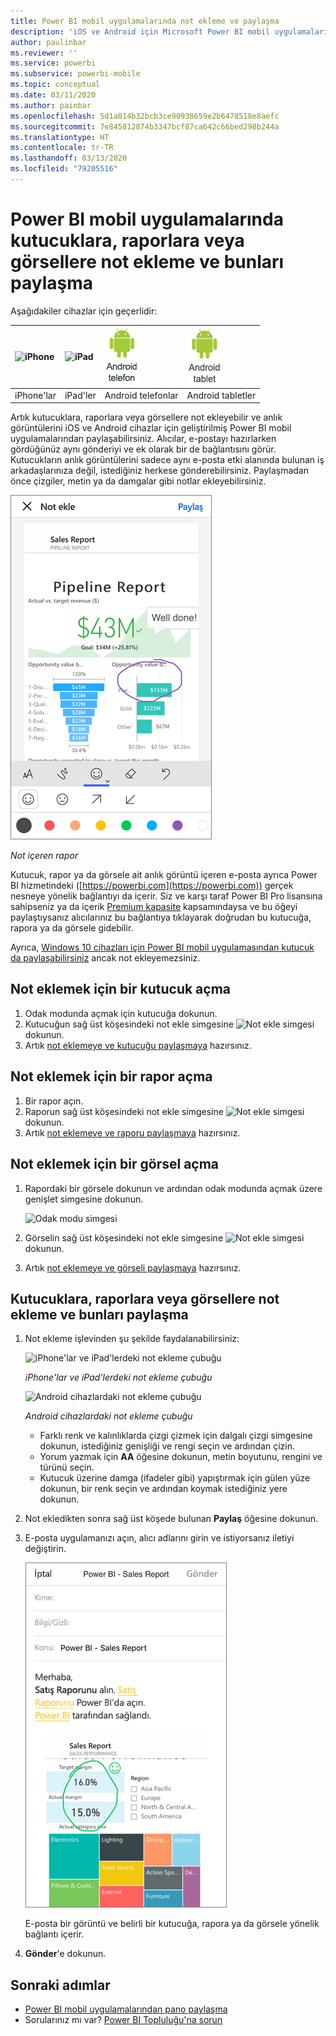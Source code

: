 ```yaml
---
title: Power BI mobil uygulamalarında not ekleme ve paylaşma
description: 'iOS ve Android için Microsoft Power BI mobil uygulamalarında kutucuk, rapor ve görsellere not ekleme ve bunları paylaşma hakkında daha fazla bilgi edinin. '
author: paulinbar
ms.reviewer: ''
ms.service: powerbi
ms.subservice: powerbi-mobile
ms.topic: conceptual
ms.date: 03/11/2020
ms.author: painbar
ms.openlocfilehash: 5d1a014b32bcb3ce90938659e2b6478518e8aefc
ms.sourcegitcommit: 7e845812874b3347bcf87ca642c66bed298b244a
ms.translationtype: HT
ms.contentlocale: tr-TR
ms.lasthandoff: 03/13/2020
ms.locfileid: "79205516"
---
```

# <a name="annotate-and-share-a-tile-report-or-visual-in-power-bi-mobile-apps"></a>Power BI mobil uygulamalarında kutucuklara, raporlara veya görsellere not ekleme ve bunları paylaşma
Aşağıdakiler cihazlar için geçerlidir:

| ![iPhone](./media/mobile-annotate-and-share-a-tile-from-the-mobile-apps/iphone-logo-50-px.png) | ![iPad](./media/mobile-annotate-and-share-a-tile-from-the-mobile-apps/ipad-logo-50-px.png) | ![Android telefon](./media/mobile-annotate-and-share-a-tile-from-the-mobile-apps/android-phone-logo-50-px.png) | ![Android tablet](./media/mobile-annotate-and-share-a-tile-from-the-mobile-apps/android-tablet-logo-50-px.png) |
|:--- |:--- |:--- |:--- |
| iPhone'lar |iPad'ler |Android telefonlar |Android tabletler |

Artık kutucuklara, raporlara veya görsellere not ekleyebilir ve anlık görüntülerini iOS ve Android cihazlar için geliştirilmiş Power BI mobil uygulamalarından paylaşabilirsiniz. Alıcılar, e-postayı hazırlarken gördüğünüz aynı gönderiyi ve ek olarak bir de bağlantısını görür. Kutucukların anlık görüntülerini sadece aynı e-posta etki alanında bulunan iş arkadaşlarınıza değil, istediğiniz herkese gönderebilirsiniz. Paylaşmadan önce çizgiler, metin ya da damgalar gibi notlar ekleyebilirsiniz.

![Not içeren rapor](./media/mobile-annotate-and-share-a-tile-from-the-mobile-apps/power-bi-iphone-annotate.png)

*Not içeren rapor*

Kutucuk, rapor ya da görsele ait anlık görüntü içeren e-posta ayrıca Power BI hizmetindeki ([https://powerbi.com](https://powerbi.com)) gerçek nesneye yönelik bağlantıyı da içerir. Siz ve karşı taraf Power BI Pro lisansına sahipseniz ya da içerik [Premium kapasite](../../service-premium-what-is.md) kapsamındaysa ve bu öğeyi paylaştıysanız alıcılarınız bu bağlantıya tıklayarak doğrudan bu kutucuğa, rapora ya da görsele gidebilir. 

Ayrıca, [Windows 10 cihazları için Power BI mobil uygulamasından kutucuk da paylaşabilirsiniz](mobile-windows-10-phone-app-get-started.md) ancak not ekleyemezsiniz.

## <a name="open-a-tile-for-annotating"></a>Not eklemek için bir kutucuk açma
1. Odak modunda açmak için kutucuğa dokunun.
2. Kutucuğun sağ üst köşesindeki not ekle simgesine ![Not ekle simgesi](./././media/mobile-annotate-and-share-a-tile-from-the-mobile-apps/power-bi-ios-annotate-icon.png) dokunun.
3. Artık [not eklemeye ve kutucuğu paylaşmaya](mobile-annotate-and-share-a-tile-from-the-mobile-apps.md#annotate-and-share-the-tile-report-or-visual) hazırsınız.

## <a name="open-a-report-for-annotating"></a>Not eklemek için bir rapor açma
1. Bir rapor açın. 
2. Raporun sağ üst köşesindeki not ekle simgesine ![Not ekle simgesi](./././media/mobile-annotate-and-share-a-tile-from-the-mobile-apps/power-bi-ios-annotate-icon.png) dokunun.
3. Artık [not eklemeye ve raporu paylaşmaya](mobile-annotate-and-share-a-tile-from-the-mobile-apps.md#annotate-and-share-the-tile-report-or-visual) hazırsınız.

## <a name="open-a-visual-for-annotating"></a>Not eklemek için bir görsel açma
1. Rapordaki bir görsele dokunun ve ardından odak modunda açmak üzere genişlet simgesine dokunun. 
   
    ![Odak modu simgesi](./media/mobile-annotate-and-share-a-tile-from-the-mobile-apps/power-bi-ios-visual-focus-mode.png)
2. Görselin sağ üst köşesindeki not ekle simgesine ![Not ekle simgesi](./././media/mobile-annotate-and-share-a-tile-from-the-mobile-apps/power-bi-ios-annotate-icon.png) dokunun.
3. Artık [not eklemeye ve görseli paylaşmaya](mobile-annotate-and-share-a-tile-from-the-mobile-apps.md#annotate-and-share-the-tile-report-or-visual) hazırsınız.

## <a name="annotate-and-share-the-tile-report-or-visual"></a>Kutucuklara, raporlara veya görsellere not ekleme ve bunları paylaşma
1. Not ekleme işlevinden şu şekilde faydalanabilirsiniz:  
   
   ![iPhone'lar ve iPad'lerdeki not ekleme çubuğu](./media/mobile-annotate-and-share-a-tile-from-the-mobile-apps/power-bi-ios-annotation-menu.png)
   
   *iPhone'lar ve iPad'lerdeki not ekleme çubuğu*
   
   ![Android cihazlardaki not ekleme çubuğu](./media/mobile-annotate-and-share-a-tile-from-the-mobile-apps/power-bi-android-annotate-bar.png)
   
   *Android cihazlardaki not ekleme çubuğu*
   
   * Farklı renk ve kalınlıklarda çizgi çizmek için dalgalı çizgi simgesine dokunun, istediğiniz genişliği ve rengi seçin ve ardından çizin.  
   * Yorum yazmak için **AA** öğesine dokunun, metin boyutunu, rengini ve türünü seçin.  
   * Kutucuk üzerine damga (ifadeler gibi) yapıştırmak için gülen yüze dokunun, bir renk seçin ve ardından koymak istediğiniz yere dokunun.   
2. Not ekledikten sonra sağ üst köşede bulunan **Paylaş** öğesine dokunun.
3. E-posta uygulamanızı açın, alıcı adlarını girin ve istiyorsanız iletiyi değiştirin.  
   
   ![E-postada ek açıklamalı rapor](./media/mobile-annotate-and-share-a-tile-from-the-mobile-apps/power-bi-iphone-annotate-send.png)
   
   E-posta bir görüntü ve belirli bir kutucuğa, rapora ya da görsele yönelik bağlantı içerir. 
4. **Gönder**'e dokunun.

## <a name="next-steps"></a>Sonraki adımlar
* [Power BI mobil uygulamalarından pano paylaşma](mobile-share-dashboard-from-the-mobile-apps.md)
* Sorularınız mı var? [Power BI Topluluğu'na sorun](https://community.powerbi.com/)

